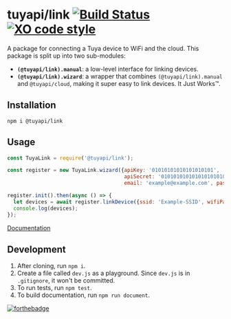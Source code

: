 tuyapi/link [![Build Status](https://travis-ci.org/TuyaAPI/link.svg?branch=master)](https://travis-ci.org/TuyaAPI/link) [![XO code style](https://img.shields.io/badge/code_style-XO-5ed9c7.svg)](https://github.com/xojs/xo)
==============

A package for connecting a Tuya device to WiFi and the cloud. This package is split up into two sub-modules:
- **`(@tuyapi/link).manual`**: a low-level interface for linking devices.
- **`(@tuyapi/link).wizard`**: a wrapper that combines `(@tuyapi/link).manual` and `@tuyapi/cloud`, making it super easy to link devices. It Just Works™️.

## Installation
`npm i @tuyapi/link`

## Usage
```javascript
const TuyaLink = require('@tuyapi/link');

const register = new TuyaLink.wizard({apiKey: '01010101010101010101',
                                      apiSecret: '01010101010101010101010101010101',
                                      email: 'example@example.com', password: 'example-password'});

register.init().then(async () => {
  let devices = await register.linkDevice({ssid: 'Example-SSID', wifiPassword: 'examplepassword'});
  console.log(devices);
});
```

[Documentation](https://tuyaapi.github.io/link/)

## Development
1. After cloning, run `npm i`.
2. Create a file called `dev.js` as a playground. Since `dev.js` is in `.gitignore`, it won't be committed.
3. To run tests, run `npm test`.
4. To build documentation, run `npm run document`.

[![forthebadge](https://forthebadge.com/images/badges/made-with-javascript.svg)](https://forthebadge.com)
